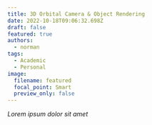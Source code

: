 ```yaml
---
title: 3D Orbital Camera & Object Rendering
date: 2022-10-18T09:06:32.698Z
draft: false
featured: true
authors:
  - norman
tags:
  - Academic
  - Personal
image:
  filename: featured
  focal_point: Smart
  preview_only: false
---
```

*Lorem ipsum dolor sit amet*